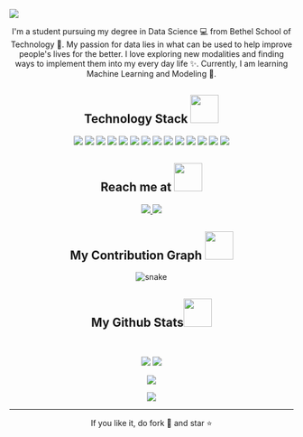 
<!--  https://ritik307.github.io/portfolio/  -->
<p align="center">
 
</p align="center">
<img src="https://github.com/michaeljwilt/michaeljwilt/blob/main/images/Hi.png" />

<p align="center">
  I'm a student pursuing my degree in Data Science 💻 from Bethel School of Technology 🎒. My passion for data lies in what can be used to help improve people's lives for the better. I love exploring new modalities and finding ways to implement them into my every day life ✨. Currently, I am learning Machine Learning and Modeling 🧠.
</p>  


<h2 align="center">Technology Stack <img src="https://github.com/ritik307/ritik307/blob/main/images/laptop.gif" width="50"></h2>

<p align="center">
<img src="https://img.shields.io/badge/-MongoDB-black?style=flat-square&logo=mongodb"/>
<img src="https://img.shields.io/badge/-MySQL-black?style=flat-square&logo=mysql"/>
<img src="https://img.shields.io/badge/-Python-black?style=flat-square&logo=python"/>
<img src="https://img.shields.io/badge/-R-black?style=flat-square&logo=r"/>
<img src="https://img.shields.io/badge/-Python-black?style=flat-square&logo=python"/>

<img src="https://img.shields.io/badge/-HTML5-E34F26?style=flat-square&logo=html5&logoColor=white"/>
<img src="https://img.shields.io/badge/-CSS3-1572B6?style=flat-square&logo=css3"/>
<img src="https://img.shields.io/badge/-Bootstrap-563D7C?style=flat-square&logo=bootstrap"/>
<img src="https://img.shields.io/badge/-Heroku-430098?style=flat-square&logo=heroku"/>
<img src="https://img.shields.io/badge/-JavaScript-black?style=flat-square&logo=javascript"/>

<img src="https://img.shields.io/badge/-DJango-black?style=flat-square&logo=django"/>
<img src="https://img.shields.io/badge/-Tensor Flow-black?style=flat-square&logo=tensorflow"/>

<img src="https://img.shields.io/badge/-Git-black?style=flat-square&logo=git"/>
<img src="https://img.shields.io/badge/-GitHub-black?style=flat-square&logo=github"/>
</p>

<h2 align="center">Reach me at <img src="https://media0.giphy.com/media/jqNPzdTTxQfOgOqpO4/source.gif" width="50"></h2>

<p align="center">
<a href="mailto: michaeljwilt@outlook.com">
 <img src="https://img.shields.io/badge/-michaeljwilt-c14438?style=flat-square&logo=Gmail&logoColor=white&link=mailto:michaeljwilt@outlook.com"/>
</a>
<a href="https://www.linkedin.com/in/michaeljwilt/">
 <img src="https://img.shields.io/badge/-michaeljwilt-blue?style=flat-square&logo=Linkedin&logoColor=white&link=https://www.linkedin.com/in/michaeljwilt/"/>
</a>
 
</a>
</p>


<h2 align="center">
  My Contribution Graph <img src="https://media.giphy.com/media/xUA7aZeLE2e0P7Znz2/giphy.gif" width="50">
</h2>
<p align="center">
  <img src="https://github.com/ritik307/ritik307/raw/output/github-contribution-grid-snake.svg" alt="snake"></center>
</p>

<h2 align="center">
  My Github Stats<img src="https://media.giphy.com/media/VgCDAzcKvsR6OM0uWg/giphy.gif" width="50">
</h2>
 
<br>

<p align = "center">
  <img  src = "https://github-readme-stats.vercel.app/api?username=michaeljwilt&show_icons=true&theme=radical&line_height=27">
  <img src = "https://github-readme-stats.vercel.app/api/top-langs/?username=michaeljwilt&hide=html,css,java,shaderlab,kotlin,hlsl&theme=radical">
</p>

<p align = "center">
 <img  src="https://github-readme-streak-stats.herokuapp.com/?user=michaeljwilt&show_icons=true&locale=en&layout=compact&theme=radical&line_height=0" />
</p> 

<p align = "center">
 <img src="https://activity-graph.herokuapp.com/graph?username=michaeljwilt&theme=redical">
</p> 
<hr>
<p align="center">If you like it, do fork 🍴 and star ⭐</p>
